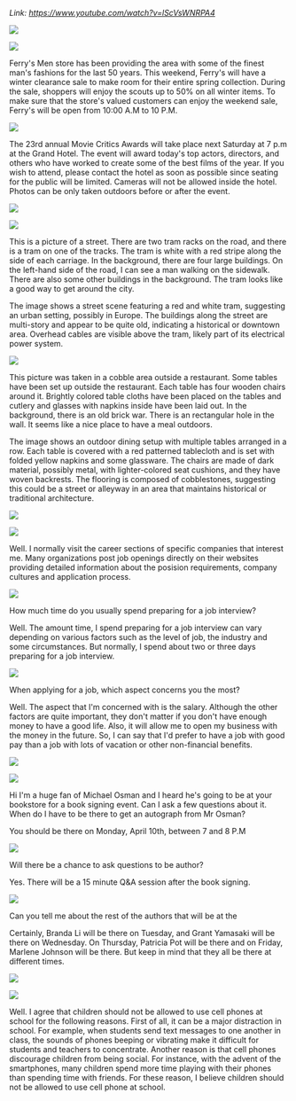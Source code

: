 _Link: https://www.youtube.com/watch?v=lScVsWNRPA4_

![](./Images/mock-test-14-1.png)

![](./Images/mock-test-14-2.png)

Ferry's Men store has been providing the area with some of the finest man's fashions for the last 50 years. This weekend, Ferry's will have a winter clearance sale to make room for their entire spring collection. During the sale, shoppers will enjoy the scouts up to 50% on all winter items. To make sure that the store's valued customers can enjoy the weekend sale, Ferry's will be open from 10:00 A.M to 10 P.M.


![](./Images/mock-test-14-3.png)

The 23rd annual Movie Critics Awards will take place next Saturday at 7 p.m at the Grand Hotel. The event will award today's top actors, directors, and others who have worked to create some of the best films of the year. If you wish to attend, please contact the hotel as soon as possible since seating for the public will be limited. Cameras will not be allowed inside the hotel. Photos can be only taken outdoors before or after the event.

![](./Images/mock-test-14-4.png)


![](./Images/mock-test-14-5.png)

This is a picture of a street. There are two tram racks on the road, and there is a tram on one of the tracks. The tram is white with a red stripe along the side of each carriage. In the background, there are four large buildings. On the left-hand side of the road, I can see a man walking on the sidewalk. There are also some other buildings in the background. The tram looks like a good way to get around the city.

The image shows a street scene featuring a red and white tram, suggesting an urban setting, possibly in Europe. The buildings along the street are multi-story and appear to be quite old, indicating a historical or downtown area. Overhead cables are visible above the tram, likely part of its electrical power system.

![](./Images/mock-test-14-6.png)

This picture was taken in a cobble area outside a restaurant. Some tables have been set up outside the restaurant. Each table has four wooden chairs around it. Brightly colored table cloths have been placed on the tables and cutlery and glasses with napkins inside have been laid out. In the background, there is an old brick war. There is an rectangular hole in the wall. It seems like a nice place to have a meal outdoors.

The image shows an outdoor dining setup with multiple tables arranged in a row. Each table is covered with a red patterned tablecloth and is set with folded yellow napkins and some glassware. The chairs are made of dark material, possibly metal, with lighter-colored seat cushions, and they have woven backrests. The flooring is composed of cobblestones, suggesting this could be a street or alleyway in an area that maintains historical or traditional architecture.

![](./Images/mock-test-14-7.png)

![](./Images/mock-test-14-8.png)

Well. I normally visit the career sections of specific companies that interest me. Many organizations post job openings directly on their websites providing detailed information about the posision requirements, company cultures and application process.

![](./Images/mock-test-14-9.png)

How much time do you usually spend preparing for a job interview?

Well. The amount time, I spend preparing for a job interview can vary depending on various factors such as the level of job, the industry and some circumstances. But normally, I spend about two or three days preparing for a job interview. 

![](./Images/mock-test-14-10.png)

When applying for a job, which aspect concerns you the most?

Well. The aspect that I'm concerned with is the salary. Although the other factors are quite important, they don't matter if you don't have enough money to have a good life. Also, it will allow me to open my business with the money in the future. So, I can say that I'd prefer to have a job with good pay than a job with lots of vacation or other non-financial benefits.

![](./Images/mock-test-14-11.png)

![](./Images/mock-test-14-13.png)

Hi I'm a huge fan of Michael Osman and I heard he's going to be at your bookstore for a book signing event. Can I ask a few questions about it. When do I have to be there to get an autograph from Mr Osman?

You should be there on Monday, April 10th, between 7 and 8 P.M

![](./Images/mock-test-14-12.png)

Will there be a chance to ask questions to be author?

Yes. There will be a 15 minute Q&A session after the book signing. 

![](./Images/mock-test-14-14.png)

Can you tell me about the rest of the authors that will be at the

Certainly, Branda Li will be there on Tuesday, and Grant Yamasaki will be there on Wednesday. On Thursday, Patricia Pot will be there and on Friday, Marlene Johnson will be there. But keep in mind that they all be there at different times.

![](./Images/mock-test-14-15.png)

![](./Images/mock-test-14-16.png)

Well. I agree that children should not be allowed to use cell phones at school for the following reasons. First of all, it can be a major distraction in school. For example, when students send text messages to one another in class, the sounds of phones beeping or vibrating make it difficult for students and teachers to concentrate. Another reason is that cell phones discourage children from being social. For instance, with the advent of the smartphones, many children spend more time playing with their phones than spending time with friends. For these reason, I believe children should not be allowed to use cell phone at school.

